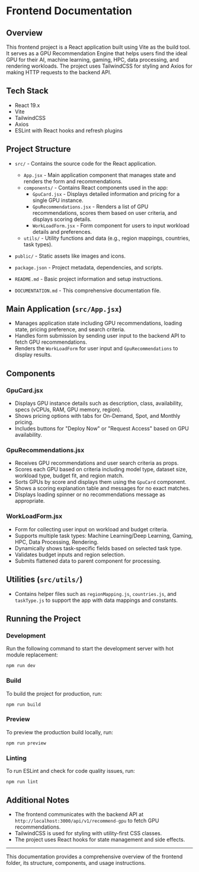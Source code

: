 # Frontend Documentation

## Overview

This frontend project is a React application built using Vite as the build tool. It serves as a GPU Recommendation Engine that helps users find the ideal GPU for their AI, machine learning, gaming, HPC, data processing, and rendering workloads. The project uses TailwindCSS for styling and Axios for making HTTP requests to the backend API.

## Tech Stack

- React 19.x
- Vite
- TailwindCSS
- Axios
- ESLint with React hooks and refresh plugins

## Project Structure

- `src/` - Contains the source code for the React application.

  - `App.jsx` - Main application component that manages state and renders the form and recommendations.
  - `components/` - Contains React components used in the app:
    - `GpuCard.jsx` - Displays detailed information and pricing for a single GPU instance.
    - `GpuRecommendations.jsx` - Renders a list of GPU recommendations, scores them based on user criteria, and displays scoring details.
    - `WorkLoadForm.jsx` - Form component for users to input workload details and preferences.
  - `utils/` - Utility functions and data (e.g., region mappings, countries, task types).

- `public/` - Static assets like images and icons.
- `package.json` - Project metadata, dependencies, and scripts.
- `README.md` - Basic project information and setup instructions.
- `DOCUMENTATION.md` - This comprehensive documentation file.

## Main Application (`src/App.jsx`)

- Manages application state including GPU recommendations, loading state, pricing preference, and search criteria.
- Handles form submission by sending user input to the backend API to fetch GPU recommendations.
- Renders the `WorkLoadForm` for user input and `GpuRecommendations` to display results.

## Components

### GpuCard.jsx

- Displays GPU instance details such as description, class, availability, specs (vCPUs, RAM, GPU memory, region).
- Shows pricing options with tabs for On-Demand, Spot, and Monthly pricing.
- Includes buttons for "Deploy Now" or "Request Access" based on GPU availability.

### GpuRecommendations.jsx

- Receives GPU recommendations and user search criteria as props.
- Scores each GPU based on criteria including model type, dataset size, workload type, budget fit, and region match.
- Sorts GPUs by score and displays them using the `GpuCard` component.
- Shows a scoring explanation table and messages for no exact matches.
- Displays loading spinner or no recommendations message as appropriate.

### WorkLoadForm.jsx

- Form for collecting user input on workload and budget criteria.
- Supports multiple task types: Machine Learning/Deep Learning, Gaming, HPC, Data Processing, Rendering.
- Dynamically shows task-specific fields based on selected task type.
- Validates budget inputs and region selection.
- Submits flattened data to parent component for processing.

## Utilities (`src/utils/`)

- Contains helper files such as `regionMapping.js`, `countries.js`, and `taskType.js` to support the app with data mappings and constants.

## Running the Project

### Development

Run the following command to start the development server with hot module replacement:

```
npm run dev
```

### Build

To build the project for production, run:

```
npm run build
```

### Preview

To preview the production build locally, run:

```
npm run preview
```

### Linting

To run ESLint and check for code quality issues, run:

```
npm run lint
```

## Additional Notes

- The frontend communicates with the backend API at `http://localhost:3000/api/v1/recommend-gpu` to fetch GPU recommendations.
- TailwindCSS is used for styling with utility-first CSS classes.
- The project uses React hooks for state management and side effects.

---

This documentation provides a comprehensive overview of the frontend folder, its structure, components, and usage instructions.
